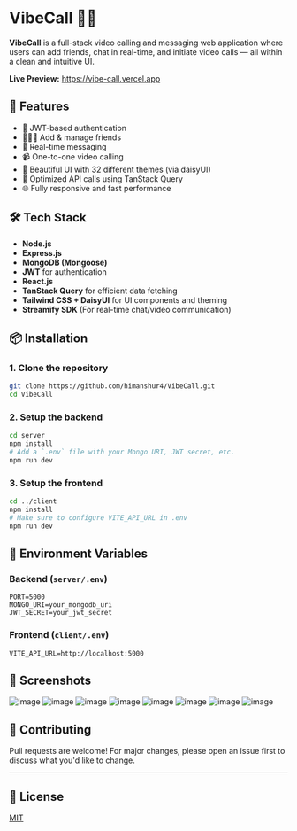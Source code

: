 


# VibeCall 🎥💬

**VibeCall** is a full-stack video calling and messaging web application where users can add friends, chat in real-time, and initiate video calls — all within a clean and intuitive UI.

**Live Preview:** https://vibe-call.vercel.app

## 🚀 Features

- 🔐 JWT-based authentication
- 🧑‍🤝‍🧑 Add & manage friends
- 💬 Real-time messaging
- 📹 One-to-one video calling
- 🌙 Beautiful UI with 32 different themes (via daisyUI)
- 📡 Optimized API calls using TanStack Query
- 🌐 Fully responsive and fast performance

## 🛠️ Tech Stack

- **Node.js**
- **Express.js**
- **MongoDB (Mongoose)**
- **JWT** for authentication
- **React.js**
- **TanStack Query** for efficient data fetching
- **Tailwind CSS + DaisyUI** for UI components and theming
- **Streamify SDK** (For real-time chat/video communication)


## 📦 Installation

### 1. Clone the repository
```bash
git clone https://github.com/himanshur4/VibeCall.git
cd VibeCall
```

### 2. Setup the backend
```bash
cd server
npm install
# Add a `.env` file with your Mongo URI, JWT secret, etc.
npm run dev
```

### 3. Setup the frontend
```bash
cd ../client
npm install
# Make sure to configure VITE_API_URL in .env
npm run dev
```

## 🔐 Environment Variables

### Backend (`server/.env`)
```
PORT=5000
MONGO_URI=your_mongodb_uri
JWT_SECRET=your_jwt_secret
```

### Frontend (`client/.env`)
```
VITE_API_URL=http://localhost:5000
```

## 📸 Screenshots

![image](https://github.com/user-attachments/assets/e51599f4-fd36-4e6a-b2e4-036d5744da65)
![image](https://github.com/user-attachments/assets/43ffe9fa-bb49-472b-9ea4-1fb8c35ef854)
![image](https://github.com/user-attachments/assets/9b9bd22f-10dc-4524-8d07-fa0c7df7240f)
![image](https://github.com/user-attachments/assets/14052f4f-2965-4ca5-9fb5-c2bd56a6572f)
![image](https://github.com/user-attachments/assets/113c0930-cf73-440e-8ed9-3632a3963479)
![image](https://github.com/user-attachments/assets/c0ad3f59-fe89-47e8-b277-66f096000691)
![image](https://github.com/user-attachments/assets/036583e5-0c72-475b-98ed-4f277124c0ed)
![image](https://github.com/user-attachments/assets/8b4b8389-aa4e-4a83-8891-ec753779973f)



## 🙌 Contributing

Pull requests are welcome! For major changes, please open an issue first to discuss what you'd like to change.

---

## 📄 License

[MIT](LICENSE)


